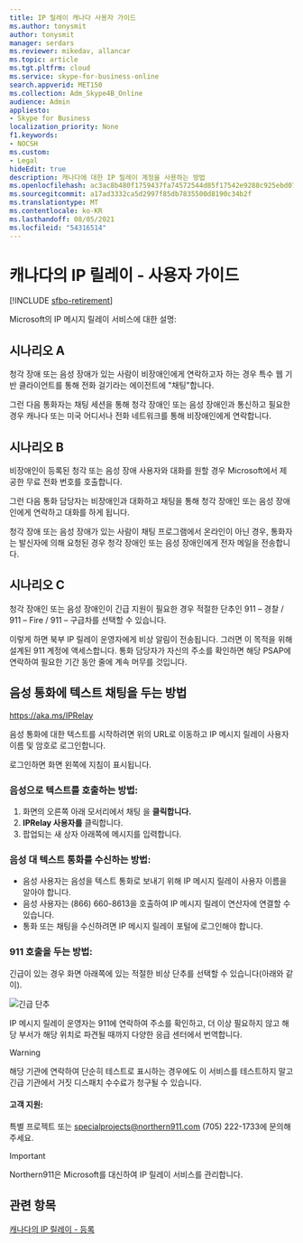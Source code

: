 ```yaml
---
title: IP 릴레이 캐나다 사용자 가이드
ms.author: tonysmit
author: tonysmit
manager: serdars
ms.reviewer: mikedav, allancar
ms.topic: article
ms.tgt.pltfrm: cloud
ms.service: skype-for-business-online
search.appverid: MET150
ms.collection: Adm_Skype4B_Online
audience: Admin
appliesto:
- Skype for Business
localization_priority: None
f1.keywords:
- NOCSH
ms.custom:
- Legal
hideEdit: true
description: 캐나다에 대한 IP 릴레이 계정을 사용하는 방법
ms.openlocfilehash: ac3ac8b480f1759437fa74572544d85f17542e9288c925ebd07bfaea9a25e0de
ms.sourcegitcommit: a17ad3332ca5d2997f85db7835500d8190c34b2f
ms.translationtype: MT
ms.contentlocale: ko-KR
ms.lasthandoff: 08/05/2021
ms.locfileid: "54316514"
---
```

# <a name="ip-relay-in-canada---user-guide"></a>캐나다의 IP 릴레이 - 사용자 가이드

[!INCLUDE [sfbo-retirement](../../Hub/includes/sfbo-retirement.md)]

Microsoft의 IP 메시지 릴레이 서비스에 대한 설명:

## <a name="scenario-a"></a>시나리오 A
청각 장애 또는 음성 장애가 있는 사람이 비장애인에게 연락하고자 하는 경우 특수 웹 기반 클라이언트를 통해 전화 걸기라는 에이전트에 "채팅"합니다.

그런 다음 통화자는 채팅 세션을 통해 청각 장애인 또는 음성 장애인과 통신하고 필요한 경우 캐나다 또는 미국 어디서나 전화 네트워크를 통해 비장애인에게 연락합니다.

## <a name="scenario-b"></a>시나리오 B
비장애인이 등록된 청각 또는 음성 장애 사용자와 대화를 원할 경우 Microsoft에서 제공한 무료 전화 번호를 호출합니다.

그런 다음 통화 담당자는 비장애인과 대화하고 채팅을 통해 청각 장애인 또는 음성 장애인에게 연락하고 대화를 하게 됩니다.

청각 장애 또는 음성 장애가 있는 사람이 채팅 프로그램에서 온라인이 아닌 경우, 통화자는 발신자에 의해 요청된 경우 청각 장애인 또는 음성 장애인에게 전자 메일을 전송합니다.

## <a name="scenario-c"></a>시나리오 C
청각 장애인 또는 음성 장애인이 긴급 지원이 필요한 경우 적절한 단추인 911 – 경찰 / 911 – Fire / 911 – 구급차를 선택할 수 있습니다.

이렇게 하면 북부 IP 릴레이 운영자에게 비상 알림이 전송됩니다. 그러면 이 목적을 위해 설계된 911 계정에 액세스합니다. 통화 담당자가 자신의 주소를 확인하면 해당 PSAP에 연락하여 필요한 기간 동안 줄에 계속 머무를 것입니다.

## <a name="how-to-place-a-text-chat-to-voice-call"></a>음성 통화에 텍스트 채팅을 두는 방법

https://aka.ms/IPRelay

음성 통화에 대한 텍스트를 시작하려면 위의 URL로 이동하고 IP 메시지 릴레이 사용자 이름 및 암호로 로그인합니다.

로그인하면 화면 왼쪽에 지침이 표시됩니다.

### <a name="how-to-make-a-text-to-voice-call"></a>음성으로 텍스트를 호출하는 방법:
1. 화면의 오른쪽 아래 모서리에서 채팅 을 **클릭합니다.**
2. **IPRelay 사용자를** 클릭합니다.
3. 팝업되는 새 상자 아래쪽에 메시지를 입력합니다.

### <a name="how-to-receive-a-voice-to-text-call"></a>음성 대 텍스트 통화를 수신하는 방법:
- 음성 사용자는 음성을 텍스트 통화로 보내기 위해 IP 메시지 릴레이 사용자 이름을 알아야 합니다.
- 음성 사용자는 (866) 660-8613을 호출하여 IP 메시지 릴레이 연산자에 연결할 수 있습니다.
- 통화 또는 채팅을 수신하려면 IP 메시지 릴레이 포털에 로그인해야 합니다.

### <a name="how-to-place-a-911-call"></a>911 호출을 두는 방법:
긴급이 있는 경우 화면 아래쪽에 있는 적절한 비상 단추를 선택할 수 있습니다(아래와 같이).

![긴급 단추](../images/ip-relay-emergency-buttons.png)

IP 메시지 릴레이 운영자는 911에 연락하여 주소를 확인하고, 더 이상 필요하지 않고 해당 부서가 해당 위치로 파견될 때까지 다양한 응급 센터에서 번역합니다.

> [!WARNING]
> 해당 기관에 연락하여 단순히 테스트로 표시하는 경우에도 이 서비스를 테스트하지 말고 긴급 기관에서 거짓 디스패치 수수료가 청구될 수 있습니다.

#### <a name="customer-support"></a>고객 지원:
특별 프로젝트 또는 [](mailto:specialprojects@northern911.com) specialprojects@northern911.com (705) 222-1733에 문의해 주세요.

> [!IMPORTANT]
> Northern911은 Microsoft를 대신하여 IP 릴레이 서비스를 관리합니다.

## <a name="related-topics"></a>관련 항목

[캐나다의 IP 릴레이 - 등록](ip-relay-canada-email-signup.md)






